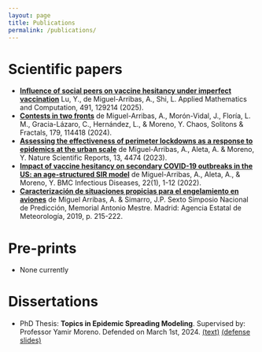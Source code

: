 ```yaml
---
layout: page
title: Publications
permalink: /publications/
---
```


# Scientific papers
 - [**Influence of social peers on vaccine hesitancy under imperfect vaccination**](https://doi.org/10.1016/j.amc.2024.129214)
   Lu, Y., de Miguel-Arribas, A., Shi, L.
   Applied Mathematics and Computation, 491, 129214 (2025).
 - [**Contests in two fronts**](https://doi.org/10.1016/j.chaos.2023.114418) 
de Miguel-Arribas, A., Morón-Vidal, J., Floría, L. M., Gracia-Lázaro, C., Hernández, L., & Moreno, Y.
Chaos, Solitons & Fractals, 179, 114418 (2024).
 - [**Assessing the effectiveness of perimeter lockdowns as a response to epidemics at the urban scale**](https://doi.org/10.1038/s41598-023-31614-8) 
    de Miguel-Arribas, A., Aleta, A. & Moreno, Y. 
    Nature Scientific Reports, 13, 4474 (2023).
 - [**Impact of vaccine hesitancy on secondary COVID-19 outbreaks in the US: an age-structured SIR model**](https://doi.org/10.1186/s12879-022-07486-0)
    de Miguel-Arribas, A., Aleta, A., & Moreno, Y.
    BMC Infectious Diseases, 22(1), 1-12 (2022). 
 - [**Caracterización de situaciones propicias para el engelamiento en aviones**](https://www.aemet.es/documentos/es/conocermas/recursos_en_linea/simposios_prediccion/6_simposio/SESION_4_Caracterizacion_de_fenomenos_meteo/SNP6_SESION_4_pp215_222.pdf)
    de Miguel Arribas, A. & Simarro, J.P. 
    Sexto Simposio Nacional de Predicción, Memorial Antonio Mestre. Madrid: Agencia Estatal de Meteorología, 2019, p. 215-222.

# Pre-prints
 - None currently

# Dissertations
 - PhD Thesis: **Topics in Epidemic Spreading Modeling**. Supervised by: Professor Yamir Moreno. Defended on March 1st, 2024. [(text)](https://github.com/phononautomata/resources/blob/main/demiguelarribas.2024.topics_in_epidemic_spreading_modeling.pdf) [(defense slides)](https://github.com/phononautomata/resources/blob/main/demiguelarribas.2024.thesis_talk.pdf)
